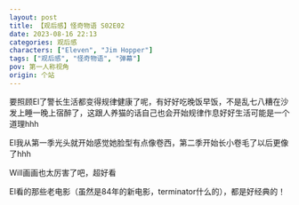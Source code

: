```yaml
---
layout: post
title: 【观后感】怪奇物语 S02E02
date: 2023-08-16 22:13
categories: 观后感
characters: ["Eleven", "Jim Hopper"]
tags: ["观后感", "怪奇物语", "弹幕"]
pov: 第一人称视角
origin: 个站
---
```


要照顾El了警长生活都变得规律健康了呢，有好好吃晚饭早饭，不是乱七八糟在沙发上睡一晚上宿醉了，这跟人养猫的话自己也会开始规律作息好好生活可能是一个道理hhh

El我从第一季光头就开始感觉她脸型有点像卷西，第二季开始长小卷毛了以后更像了hhh

Will画画也太厉害了吧，超好看

El看的那些老电影（虽然是84年的新电影，terminator什么的），都是好经典的！
